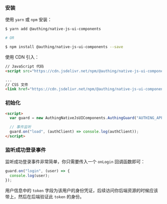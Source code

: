 ### 安装

使用 `yarn` 或 `npm` 安装：

```bash
$ yarn add @authing/native-js-ui-components

# OR

$ npm install @authing/native-js-ui-components --save
```

使用 CDN 引入：

```html
// JavaScript 代码
<script src="https://cdn.jsdelivr.net/npm/@authing/native-js-ui-components"></script>

...
// CSS 文件
<link href="https://cdn.jsdelivr.net/npm/@authing/native-js-ui-components/lib/index.min.css" rel="stylesheet"></link>
```

### 初始化

```html
<script>
  var guard = new AuthingNativeJsUIComponents.AuthingGuard("AUTHING_APP_ID");

  // 事件监听
  guard.on("load", (authClient) => console.log(authClient));
</script>
```

### 监听成功登录事件

监听成功登录事件非常简单，你只需要传入一个 `onLogin` 回调函数即可：

```javascript
guard.on("login", (user) => {
  console.log(user);
});
```

用户信息中的 `token` 字段为该用户的身份凭证，后续访问你后端资源的时候应该带上，然后在后端验证此 `token` 的身份。
